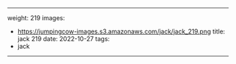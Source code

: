 
---
weight: 219
images:
- https://jumpingcow-images.s3.amazonaws.com/jack/jack_219.png
title: jack 219
date: 2022-10-27
tags:
- jack
---
